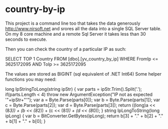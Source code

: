 country-by-ip
=============

This project is a command line too that takes the data generously http://www.nirsoft.net 
and srores all the data into a single SQL Server table. On my 8 core machine and a remote Sql Server
it takes less than 30 seconds to execute.

Then you can check the country of a particular IP as such:

SELECT TOP 1 Country FROM [dbo].[yv_country_by_ip] WHERE FromIp <= 3625172095 AND ToIp >= 3625172095

The values are stored as BIGINT (sql equivalent of .NET Int64) 
Some helper functions you may need:

long IpStringToLong(string ipStr)
{
    var parts = ipStr.Trim().Split('.');
    if(parts.Length < 4) throw new ArgumentException("IP not as expected '"+ipStr+"'");
    var a = Byte.Parse(parts[0]);
    var b = Byte.Parse(parts[1]);
    var c = Byte.Parse(parts[2]);
    var d = Byte.Parse(parts[3]);
    return ((long)a << (8*3)) + (b << (8*2)) + (c << (8*1)) + (d << (8*0));
}
string IpLongToString(long ipLong)
{
    var b = BitConverter.GetBytes(ipLong);
    return b[3] + "." + b[2] + "." + b[1] + "." + b[0];
}
